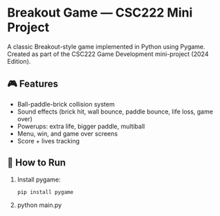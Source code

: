 # Breakout Game — CSC222 Mini Project

A classic Breakout-style game implemented in Python using Pygame.  
Created as part of the CSC222 Game Development mini-project (2024 Edition).

## 🎮 Features
- Ball-paddle-brick collision system
- Sound effects (brick hit, wall bounce, paddle bounce, life loss, game over)
- Powerups: extra life, bigger paddle, multiball
- Menu, win, and game over screens
- Score + lives tracking

## 🚀 How to Run
1. Install pygame:
   ```bash
   pip install pygame
2. python main.py